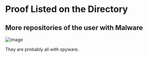 # Proof Listed on the Directory

## More repositories of the user with Malware 
![image](https://github.com/user-attachments/assets/ec45f7b7-f4f5-44bd-9f3a-35ee032369fa)

They are probably all with spyware.
